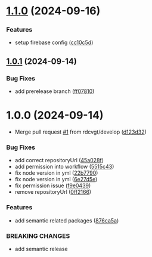 # [1.1.0](https://github.com/rdcvgt/FlexiRoster/compare/v1.0.1...v1.1.0) (2024-09-16)


### Features

* setup firebase config ([cc10c5d](https://github.com/rdcvgt/FlexiRoster/commit/cc10c5d41fb3841307bd0d8967f68113fb5c6c6c))

## [1.0.1](https://github.com/rdcvgt/FlexiRoster/compare/v1.0.0...v1.0.1) (2024-09-14)


### Bug Fixes

* add prerelease branch ([ff07810](https://github.com/rdcvgt/FlexiRoster/commit/ff07810ad43e94c08bc5b01bb4885605806c8769))

# 1.0.0 (2024-09-14)


* Merge pull request [#1](https://github.com/rdcvgt/FlexiRoster/issues/1) from rdcvgt/develop ([d123d32](https://github.com/rdcvgt/FlexiRoster/commit/d123d326c96128a5424f4fbd058f519fbc6513de))


### Bug Fixes

* add correct repositoryUrl ([45a028f](https://github.com/rdcvgt/FlexiRoster/commit/45a028f3163fcf52e7b0e2bc3674ec65bc46acba))
* add permission into workflow ([5515c43](https://github.com/rdcvgt/FlexiRoster/commit/5515c43405cfba34e472f8d346dbe884373ff396))
* fix node version in yml ([22b7790](https://github.com/rdcvgt/FlexiRoster/commit/22b779085a84e18b9e9d2b2e6bc0fc6c1541f338))
* fix node version in yml ([6e27d5e](https://github.com/rdcvgt/FlexiRoster/commit/6e27d5e0311a3be9eab01627c607c0e8ba963e95))
* fix permission issue ([f9e0439](https://github.com/rdcvgt/FlexiRoster/commit/f9e0439fca415b7eb851a4a1245913272bb4f795))
* remove repositoryUrl ([0ff2166](https://github.com/rdcvgt/FlexiRoster/commit/0ff21661230d06c16e165e5fb06b99a16a658f11))


### Features

* add semantic related packages ([876ca5a](https://github.com/rdcvgt/FlexiRoster/commit/876ca5acba1f2562f43146c95a92776d28784e9b))


### BREAKING CHANGES

* add semantic release
